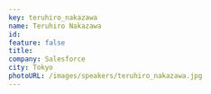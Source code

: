 ```yaml
---
key: teruhiro_nakazawa
name: Teruhiro Nakazawa
id: 
feature: false
title: 
company: Salesforce
city: Tokyo
photoURL: /images/speakers/teruhiro_nakazawa.jpg
---
```


